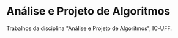 # Análise e Projeto de Algoritmos
Trabalhos da disciplina "Análise e Projeto de Algoritmos", IC-UFF.
